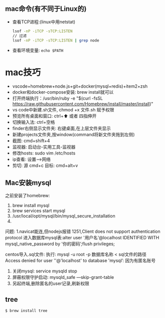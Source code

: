 
## mac命令(有不同于Linux的)
- 查看TCP进程:(linux中用netstat)
  ```bash
  lsof -nP -iTCP -sTCP:LISTEN
  // 过滤
  lsof -nP -iTCP -sTCP:LISTEN | grep node
  ```
- 查看环境变量: `echo $PATH`

# mac技巧
- vscode+homebrew+node.js+git+docker(mysql+redis)+item2+zsh
- docker和docker-compose安装: brew install就可以
- 打开终端执行：/usr/bin/ruby -e "$(curl -fsSL https://raw.githubusercontent.com/Homebrew/install/master/install)"
- vs code中新建.sh文件, chmod +x 文件.sh 赋予权限
- 预览所有桌面和窗口: ctrl+⬆ 或者 四指伸开
- 切换输入法: ctrl+空格
- finder右侧显示文件夹: 右键桌面,在上层文件夹显示
- 新建projects文件夹,按window(command将新文件夹拖到左侧)
- 截图: cmd+shift+4
- 监视器: 启动台-实用工具-监视器
- 修改hosts: sudo vim /etc/hosts
- ip查看: 设置-->网络
- 剪切: 源 cmd+c 目标: cmd+alt+v

## Mac安装mysql
之前安装了homebrew: 
1. brew install mysql
2. brew services start mysql
3. /usr/local/opt/mysql/bin/mysql_secure_installation
4.

问题: 
  1.navicat能连,但nodejs报错 1251,Client does not support authentication protocol
进入数据库mysql表:alter user '用户名'@localhost IDENTIFIED WITH mysql_native_password by '你的密码’;flush privileges;

centos导入.sql文件:
执行:  mysql -u root -p 数据库名称 < sql文件的路径
Access denied for user ''@'localhost' to database 'mysql’: 因为有匿名账号
1. 关闭mysql: service mysqld stop
2. 屏蔽权限守护启动: mysqld_safe —skip-grant-table
3. 另起终端,删除匿名的user记录,刷新权限

## tree
```bash
$ brew install tree
```